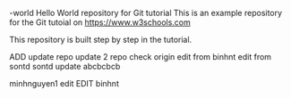 
-world
Hello World repository for Git tutorial
This is an example repository for the Git tutoial on https://www.w3schools.com

This repository is built step by step in the tutorial.

ADD update repo
update 2
repo
check
origin
edit from binhnt
edit from sontd
sontd update
abcbcbcb


minhnguyen1 edit
EDIT
binhnt
